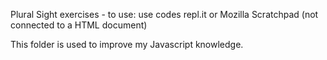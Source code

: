 Plural Sight exercises - to use: use codes repl.it or Mozilla Scratchpad (not connected to a HTML document)

This folder is used to improve my Javascript knowledge.

